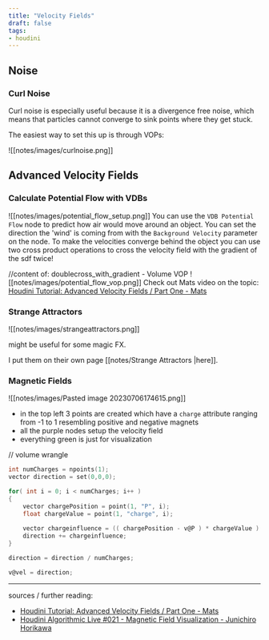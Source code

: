 ```yaml
---
title: "Velocity Fields"
draft: false
tags:
- houdini
---
```

## Noise

### Curl Noise

Curl noise is especially useful because it is a divergence free noise, which means that particles cannot converge to sink points where they get stuck.

The easiest way to set this up is through VOPs:

![[notes/images/curlnoise.png]]

## Advanced Velocity Fields

### Calculate Potential Flow with VDBs

![[notes/images/potential_flow_setup.png]]
You can use the `VDB Potential Flow` node to predict how air would move around an object. You can set the direction the 'wind' is coming from with the `Background Velocity` parameter on the node. To make the velocities converge behind the object you can use two cross product operations to cross the velocity field with the gradient of the sdf twice! 

//content of: doublecross_with_gradient - Volume VOP
![[notes/images/potential_flow_vop.png]]
Check out Mats video on the topic: [Houdini Tutorial: Advanced Velocity Fields / Part One - Mats](https://www.youtube.com/watch?v=K0cNvpXujmk)

### Strange Attractors

![[notes/images/strangeattractors.png]]

might be useful for some magic FX.

I put them on their own page [[notes/Strange Attractors |here]].

### Magnetic Fields

![[notes/images/Pasted image 20230706174615.png]]
- in the top left 3 points are created which have a `charge` attribute ranging from -1 to 1 resembling positive and negative magnets
- all the purple nodes setup the velocity field
- everything green is just for visualization

// volume wrangle

```C
int numCharges = npoints(1);
vector direction = set(0,0,0);

for( int i = 0; i < numCharges; i++ )
{
    vector chargePosition = point(1, "P", i);
    float chargeValue = point(1, "charge", i);
    
    vector chargeinfluence = (( chargePosition - v@P ) * chargeValue ) / pow(length(chargePosition - v@P), chf("power")); // set power to 3 as default
    direction += chargeinfluence;
}

direction = direction / numCharges;

v@vel = direction;
```

---

sources / further reading:
- [Houdini Tutorial: Advanced Velocity Fields / Part One - Mats](https://www.youtube.com/watch?v=K0cNvpXujmk)
- [Houdini Algorithmic Live #021 - Magnetic Field Visualization -  Junichiro Horikawa](https://www.youtube.com/watch?v=pnfFbF-60qw)